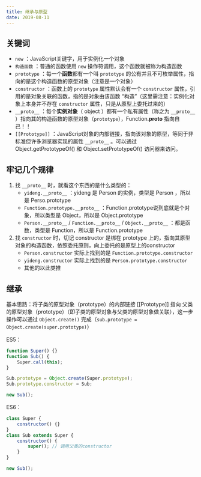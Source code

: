 ```yaml
---
title: 继承与原型
date: 2019-08-11
---
```


## 关键词

+ `new` ：JavaScript关键字，用于实例化一个对象
+ `构造函数` ：普通的函数使用 `new` 操作符调用，这个函数就被称为构造函数
+ `prototype` ：每一个**函数**都有一个叫 `prototype` 的公有并且不可枚举属性，指向的是这个构造函数的原型对象（注意是一个对象）
+ `constructor` ：函数上的 `prototype` 属性默认会有一个 `constructor` 属性，引用的是对象关联的函数，指的是对象由该函数 “构造”（这里需注意：实例化对象上本身并不存在 `constructor` 属性，只是从原型上委托过来的）
+ `__proto__` ：每个**实例对象**（ object ）都有一个私有属性（称之为 `__proto__` ）指向其的构造函数的原型对象（`prototype`），Function.__proto__ 指向自己！！
+ `[[Prototype]]` ：JavaScript对象的内部链接，指向该对象的原型，等同于非标准但许多浏览器实现的属性 `__proto__` 。可以通过 Object.getPrototypeOf() 和 Object.setPrototypeOf() 访问器来访问。

## 牢记几个规律

1. 找 `__proto__` 时，就看这个东西的是什么类型的：  
    + `yideng.__proto__` ：yideng 是 Person 的实例，类型是 Person ，所以是 Perso.prototype
    + `Function.prototype.__proto__` ：Function.prototype说到底就是个对象，所以类型是 Object，所以是 Object.prototype
    + `Person.__proto__` / `Function.__proto__` / `Object.__proto__` ：都是函数，类型是 Function，所以是 Function.prototype
2. 找 `constructor` 时，切记 constructor 是绑在 prototype 上的，指向其原型对象的构造函数，依照委托原则，向上委托的是原型上的constructor
    + `Person.constructor` 实际上找到的是 `Function.prototype.constructor`
    + `yideng.constructor` 实际上找到的是 `Person.prototype.constructor`
    + 其他的以此类推


## 继承

基本思路：将子类的原型对象（prototype）的内部链接 [[Prototype]] 指向 父类的原型对象（prototype）（即子类的原型对象与父类的原型对象做关联），这一步操作可以通过 `Object.create()` 完成（`sub.prototype = Object.create(super.prototype)`）

ES5：
```js
function Super() {}
function Sub() {
    Super.call(this);
}

Sub.prototype = Object.create(Super.prototype);
Sub.prototype.constructor = Sub;

new Sub();
```
ES6：
```js
class Super {
    constructor() {}
}
class Sub extends Super {
    constructor() {
        super(); // 调用父类的constructor
    }
}

new Sub();
```
